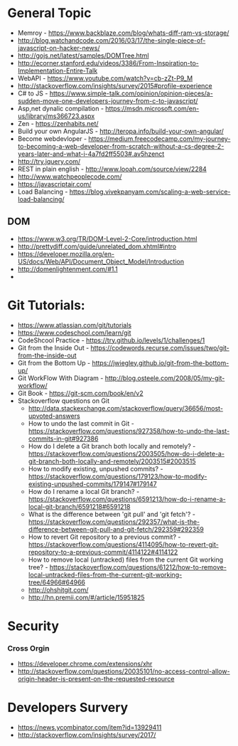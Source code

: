 # General Topic
* Memroy - https://www.backblaze.com/blog/whats-diff-ram-vs-storage/
* http://blog.watchandcode.com/2016/03/17/the-single-piece-of-javascript-on-hacker-news/
* http://gojs.net/latest/samples/DOMTree.html
* http://ecorner.stanford.edu/videos/3386/From-Inspiration-to-Implementation-Entire-Talk
* WebAPI - https://www.youtube.com/watch?v=cb-zZt-P9_M
* http://stackoverflow.com/insights/survey/2015#profile-experience
* C# to JS - https://www.simple-talk.com/opinion/opinion-pieces/a-sudden-move-one-developers-journey-from-c-to-javascript/
* Asp,net dynalic compilation - https://msdn.microsoft.com/en-us/library/ms366723.aspx
* Zen - https://zenhabits.net/
* Build your own AngularJS - http://teropa.info/build-your-own-angular/
* Become webdevloper - https://medium.freecodecamp.com/my-journey-to-becoming-a-web-developer-from-scratch-without-a-cs-degree-2-years-later-and-what-i-4a7fd2ff5503#.av5hzenct
* http://try.jquery.com/
* REST in plain english - http://www.looah.com/source/view/2284
* http://www.watchpeoplecode.com/
* https://javascriptair.com/
* Load Balancing - https://blog.vivekpanyam.com/scaling-a-web-service-load-balancing/
## DOM
* https://www.w3.org/TR/DOM-Level-2-Core/introduction.html
* http://prettydiff.com/guide/unrelated_dom.xhtml#intro
* https://developer.mozilla.org/en-US/docs/Web/API/Document_Object_Model/Introduction
* http://domenlightenment.com/#1.1
* 
# Git  Tutorials:
* https://www.atlassian.com/git/tutorials
* https://www.codeschool.com/learn/git
* CodeShcool Practice - https://try.github.io/levels/1/challenges/1
* Git from the Inside Out  - https://codewords.recurse.com/issues/two/git-from-the-inside-out
* Git from the Bottom Up - https://jwiegley.github.io/git-from-the-bottom-up/
* Git WorkFlow With Diagram - http://blog.osteele.com/2008/05/my-git-workflow/
* Git Book - https://git-scm.com/book/en/v2
* Stackoverflow questions on Git
  * http://data.stackexchange.com/stackoverflow/query/36656/most-upvoted-answers
  * How to undo the last commit in Git - https://stackoverflow.com/questions/927358/how-to-undo-the-last-commits-in-git#927386
  * How do I delete a Git branch both locally and remotely? - https://stackoverflow.com/questions/2003505/how-do-i-delete-a-git-branch-both-locally-and-remotely/2003515#2003515
  * How to modify existing, unpushed commits? - https://stackoverflow.com/questions/179123/how-to-modify-existing-unpushed-commits/179147#179147
  * How do I rename a local Git branch? - https://stackoverflow.com/questions/6591213/how-do-i-rename-a-local-git-branch/6591218#6591218
  * What is the difference between 'git pull' and 'git fetch'? - https://stackoverflow.com/questions/292357/what-is-the-difference-between-git-pull-and-git-fetch/292359#292359
  * How to revert Git repository to a previous commit? - https://stackoverflow.com/questions/4114095/how-to-revert-git-repository-to-a-previous-commit/4114122#4114122
  * How to remove local (untracked) files from the current Git working tree? - https://stackoverflow.com/questions/61212/how-to-remove-local-untracked-files-from-the-current-git-working-tree/64966#64966
  * http://ohshitgit.com/
  * http://hn.premii.com/#/article/15951825


# Security
### Cross  Orgin
* https://developer.chrome.com/extensions/xhr
* http://stackoverflow.com/questions/20035101/no-access-control-allow-origin-header-is-present-on-the-requested-resource

# Developers Survery
* https://news.ycombinator.com/item?id=13929411
* http://stackoverflow.com/insights/survey/2017/
